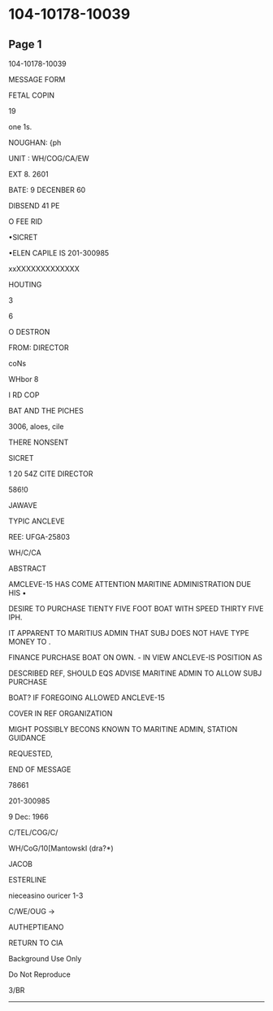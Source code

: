 # 104-10178-10039

## Page 1

104-10178-10039

MESSAGE FORM

FETAL COPIN

19

one 1s.

NOUGHAN: {ph

UNIT : WH/COG/CA/EW

EXT 8. 2601

BATE: 9 DECENBER 60

DIBSEND 41 PE

O FEE RID

•SICRET

•ELEN CAPILE IS 201-300985

xxXXXXXXXXXXXXX

HOUTING

3

6

O DESTRON

FROM: DIRECTOR

coNs

WHbor 8

I RD COP

BAT AND THE PICHES

3006, aloes, cile

THERE NONSENT

SICRET

1 20 54Z CITE DIRECTOR

586!0

JAWAVE

TYPIC ANCLEVE

REE: UFGA-25803

WH/C/CA

ABSTRACT

AMCLEVE-15 HAS COME ATTENTION MARITINE ADMINISTRATION DUE HIS •

DESIRE TO PURCHASE TIENTY FIVE FOOT BOAT WITH SPEED THIRTY FIVE IPH.

IT APPARENT TO MARITIUS ADMIN THAT SUBJ DOES NOT HAVE TYPE MONEY TO .

FINANCE PURCHASE BOAT ON OWN. - IN VIEW ANCLEVE-IS POSITION AS

DESCRIBED REF, SHOULD EQS ADVISE MARITINE ADMIN TO ALLOW SUBJ PURCHASE

BOAT? IF FOREGOING ALLOWED ANCLEVE-15

COVER IN REF ORGANIZATION

MIGHT POSSIBLY BECONS KNOWN TO MARITINE ADMIN, STATION GUIDANCE

REQUESTED,

END OF MESSAGE

78661

201-300985

9 Dec: 1966

C/TEL/COG/C/

WH/CoG/10[MantowskI (dra?*)

JACOB

ESTERLINE

nieceasino ouricer 1-3

C/WE/OUG →

AUTHEPTIEANO

RETURN TO CIA

Background Use Only

Do Not Reproduce

3/BR

---

